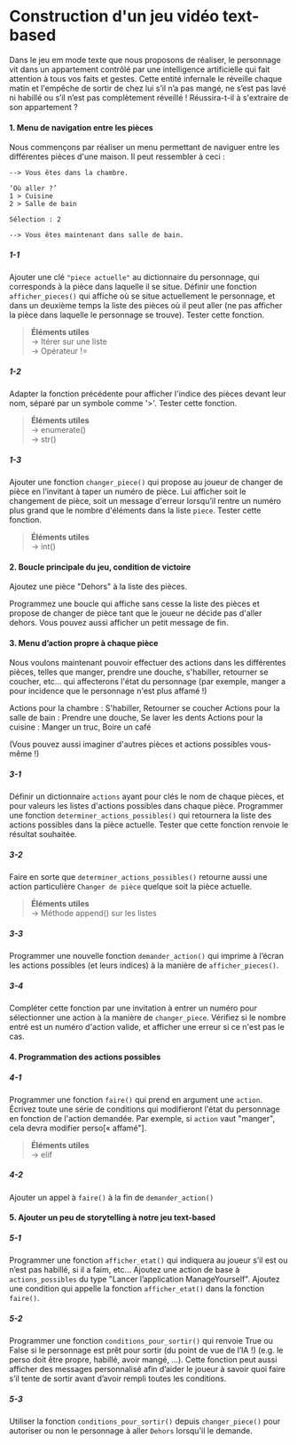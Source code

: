 # Construction d'un jeu vidéo text-based

Dans le jeu em mode texte que nous proposons de réaliser, le personnage vit dans
un appartement contrôlé par une intelligence artificielle qui fait attention à
tous vos faits et gestes. Cette entité infernale le réveille chaque matin
et l'empêche de sortir de chez lui s’il n’a pas mangé, ne s’est pas lavé ni habillé ou s’il n’est pas complètement réveillé !
Réussira-t-il à s'extraire de son appartement ?

#### 1. Menu de navigation entre les pièces

Nous commençons par réaliser un menu permettant de naviguer entre les différentes
pièces d'une maison. Il peut ressembler à ceci :

```
--> Vous êtes dans la chambre.

‘Où aller ?’
1 > Cuisine
2 > Salle de bain

Sélection : 2

--> Vous êtes maintenant dans salle de bain.
```

##### 1-1

Ajouter une clé `"piece actuelle"` au dictionnaire du personnage, qui corresponds à la
pièce dans laquelle il se situe. Définir une fonction `afficher_pieces()` qui
affiche où se situe actuellement le personnage, et dans un deuxième temps la
liste des pièces où il peut aller (ne pas afficher la pièce dans laquelle le personnage se trouve). Tester cette fonction.

> **Éléments utiles**  
> -> Itérer sur une liste  
> -> Opérateur !=

##### 1-2

Adapter la fonction précédente pour afficher l'indice des pièces devant leur
nom, séparé par un symbole comme '>'. Tester cette fonction.

> **Éléments utiles**  
> -> enumerate()  
> -> str()

##### 1-3

Ajouter une fonction `changer_piece()` qui propose au joueur de changer de pièce
en l’invitant à taper un numéro de pièce. Lui afficher soit le changement de
pièce, soit un message d'erreur lorsqu’il rentre un numéro plus grand que le
nombre d'éléments dans la liste `piece`. Tester cette fonction.

> **Éléments utiles**  
> -> int()


#### 2. Boucle principale du jeu, condition de victoire

Ajoutez une pièce "Dehors" à la liste des pièces.

Programmez une boucle qui affiche sans cesse la liste des pièces et propose de
changer de pièce tant que le joueur ne décide pas d'aller dehors. Vous pouvez
aussi afficher un petit message de fin.


#### 3. Menu d’action propre à chaque pièce

Nous voulons maintenant pouvoir effectuer des actions dans les différentes pièces,
telles que manger, prendre une douche, s'habiller, retourner se coucher, etc...
qui affecterons l'état du personnage (par exemple, manger a pour incidence que
le personnage n'est plus affamé !)

Actions pour la chambre : S'habiller, Retourner se coucher
Actions pour la salle de bain : Prendre une douche, Se laver les dents
Actions pour la cuisine : Manger un truc, Boire un café

(Vous pouvez aussi imaginer d'autres pièces et actions possibles vous-même !)

##### 3-1

Définir un dictionnaire `actions` ayant pour clés le nom de chaque pièces, et
pour valeurs les listes d'actions possibles dans chaque pièce. Programmer une
fonction `determiner_actions_possibles()` qui retournera la liste des actions
possibles dans la pièce actuelle. Tester que cette fonction renvoie le résultat
souhaitée.

##### 3-2

Faire en sorte que `determiner_actions_possibles()` retourne aussi une action
particulière `Changer de pièce` quelque soit la pièce actuelle.

> **Éléments utiles**  
> -> Méthode append() sur les listes

##### 3-3

Programmer une nouvelle fonction `demander_action()` qui imprime à
l’écran les actions possibles (et leurs indices) à la manière de `afficher_pieces()`.

##### 3-4

Compléter cette fonction par une invitation à entrer un numéro pour sélectionner
une action à la manière de `changer_piece`. Vérifiez si le nombre entré est un
numéro d'action valide, et afficher une erreur si ce n'est pas le cas.

#### 4. Programmation des actions possibles

##### 4-1

Programmer une fonction `faire()` qui prend en argument une `action`. Écrivez
toute une série de conditions qui modifieront l'état du personnage en fonction
de l'action demandée. Par exemple, si `action` vaut "manger", cela devra modifier
perso[« affamé"].

> **Éléments utiles**  
> -> elif

##### 4-2

Ajouter un appel à `faire()` à la fin de `demander_action()`


#### 5. Ajouter un peu de storytelling à notre jeu text-based

##### 5-1

Programmer une fonction `afficher_etat()` qui indiquera au joueur s’il est ou
n’est pas habillé, si il a faim, etc...  Ajoutez une action de base à
`actions_possibles` du type "Lancer l’application ManageYourself".  Ajoutez une
condition qui appelle la fonction `afficher_etat()` dans la fonction `faire()`.

##### 5-2

Programmer une fonction `conditions_pour_sortir()` qui renvoie True ou False si
le personnage est prêt pour sortir (du point de vue de l’IA !) (e.g. le perso doit
être propre, habillé, avoir mangé, ...). Cette fonction peut aussi afficher des
messages personnalisé afin d’aider le joueur à savoir quoi faire s’il tente de
sortir avant d’avoir rempli toutes les conditions.

##### 5-3

Utiliser la fonction `conditions_pour_sortir()` depuis `changer_piece()` pour
autoriser ou non le personnage à aller `Dehors` lorsqu'il le demande.
